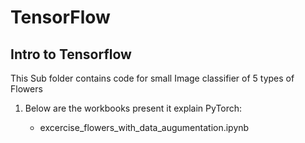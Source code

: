 # TensorFlow

## Intro to Tensorflow

This Sub folder contains code for small Image classifier of 5 types of Flowers
1. Below are the workbooks present it explain PyTorch:

    - excercise_flowers_with_data_augumentation.ipynb
